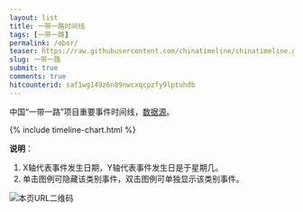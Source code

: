 ```yaml
---
layout: list
title: 一带一路时间线
tags: [一带一路]
permalink: /obor/
teaser: https://raw.githubusercontent.com/chinatimeline/chinatimeline.github.io/master/images/obor.jpeg
slug: 一带一路
submit: true
comments: true
hitcounterid: saf1wg149z6n89nwcxqcpzfy9lptuhdb
---
```


中国“一带一路”项目重要事件时间线，[数据源](http://www.xinhuanet.com/world/2019-04/26/c_1124418156.htm)。

{% include timeline-chart.html %}
<script>
plotTimeline(
'<b>一带一路时间线</b> 来源: 新华网<br><i>点击或鼠标悬停于数据点以查看事件名称</i>',
'https://raw.githubusercontent.com/chinatimeline/data/master/OneBeltOneRoad/OBOR_Events.csv',
'https://raw.githubusercontent.com/chinatimeline/data/master/OneBeltOneRoad/CCP_Presidential_term.csv'
)
</script>

<!--iframe width="100%" height="600" frameborder="0" scrolling="no" src="https://chinatimeline.pythonanywhere.com/obor"></iframe -->
<!-- <iframe width="100%" height="600" frameborder="0" scrolling="no" src="https://plot.ly/~chinatimeline/22.embed"></iframe> -->

<!-- End of iframe Code -->

**说明**：
1. X轴代表事件发生日期，Y轴代表事件发生日是于星期几。
2. 单击图例可隐藏该类别事件，双击图例可单独显示该类别事件。

![本页URL二维码](https://i.imgur.com/ZNjwya8.png)
